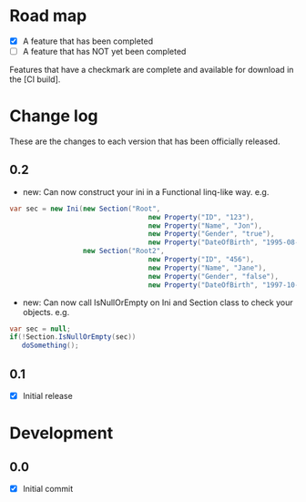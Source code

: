 # Road map

- [x] A feature that has been completed
- [ ] A feature that has NOT yet been completed

Features that have a checkmark are complete and available for
download in the
[CI build].

# Change log

These are the changes to each version that has been officially released.

## 0.2

- new: Can now construct your ini in a Functional linq-like way. e.g.
```csharp
var sec = new Ini(new Section("Root",
                                  new Property("ID", "123"),
                                  new Property("Name", "Jon"),
                                  new Property("Gender", "true"),
                                  new Property("DateOfBirth", "1995-08-29T00:00:00")),
                  new Section("Root2",
                                  new Property("ID", "456"),
                                  new Property("Name", "Jane"),
                                  new Property("Gender", "false"),
                                  new Property("DateOfBirth", "1997-10-02T00:00:00")));
```
- new: Can now call IsNullOrEmpty on Ini and Section class to check your objects. e.g.
```csharp
var sec = null;
if(!Section.IsNullOrEmpty(sec))
   doSomething();
```

## 0.1

- [x] Initial release

# Development
## 0.0

- [x] Initial commit
